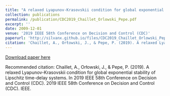 ```yaml
---
title: "A relaxed Lyapunov-Krasovskii condition for global exponential stability of Lipschitz time-delay systems"
collection: publications
permalink: /publication/CDC2019_Chaillet_Orlowski_Pepe.pdf
excerpt: ''
date: 2009-12-01
venue: '2019 IEEE 58th Conference on Decision and Control (CDC)'
paperurl: 'http://silvanx.github.io/files/CDC2019_Chaillet_Orlowski_Pepe.pdf'
citation: 'Chaillet, A., Orłowski, J., & Pepe, P. (2019). A relaxed Lyapunov-Krasovskii condition for global exponential stability of Lipschitz time-delay systems. In 2019 IEEE 58th Conference on Decision and Control (CDC). 2019 IEEE 58th Conference on Decision and Control (CDC). IEEE.'
---
```



[Download paper here](http://silvanx.github.io/files/CDC2019_Chaillet_Orlowski_Pepe.pdf)

Recommended citation: Chaillet, A., Orłowski, J., & Pepe, P. (2019). A relaxed Lyapunov-Krasovskii condition for global exponential stability of Lipschitz time-delay systems. In 2019 IEEE 58th Conference on Decision and Control (CDC). 2019 IEEE 58th Conference on Decision and Control (CDC). IEEE.
